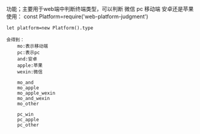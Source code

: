 功能；主要用于web端中判断终端类型，可以判断 微信 pc 移动端 安卓还是苹果 
使用：
	const Platform=require('web-platform-judgment')
		
	let platform=new Platform().type
	
	会得到：
		mo:表示移动端
		pc:表示pc
		and:安卓
		apple:苹果
		wexin:微信
	
		mo_and
		mo_apple
		mo_apple_wexin
		mo_and_wexin
		mo_other
		
		pc_win
		pc_apple
		pc_other